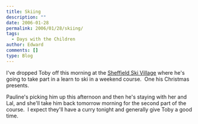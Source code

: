 ```yaml
---
title: Skiing
description: ""
date: 2006-01-28
permalink: 2006/01/28/skiing/
tags:
  - Days with the Children
author: Edward
comments: []
type: Blog
---
```


I\'ve dropped Toby off this morning at the [Sheffield Ski Village][1]
where he\'s going to take part in a learn to ski in a weekend course. 
One his Christmas presents.

Pauline\'s picking him up this afternoon and then he\'s staying with her
and Lal, and she\'ll take him back tomorrow morning for the second part
of the course.  I expect they\'ll have a curry tonight and generally
give Toby a good time.



[1]: https://www.sheffieldskivillage.co.uk/
